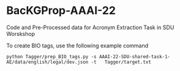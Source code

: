 # BacKGProp-AAAI-22
Code and Pre-Processed data for Acronym Extraction Task in SDU Worskshop

To create BIO tags, use the following  example command

```python Tagger/prep_BIO_tags.py -s AAAI-22-SDU-shared-task-1-AE/data/english/legal/dev.json -t   Tagger/target.txt```


